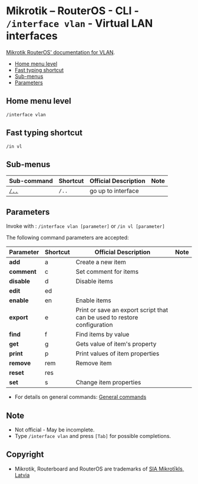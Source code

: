 # Mikrotik – RouterOS - CLI - `/interface vlan` - Virtual LAN interfaces

[Mikrotik RouterOS' documentation for VLAN](https://help.mikrotik.com/docs/display/ROS/VLAN).

- [Home menu level](#home-menu-level)
- [Fast typing shortcut](#fast-typing-shortcut)
- [Sub-menus](#sub-menus)
- [Parameters](#parameters)

## Home menu level

`/interface vlan`

## Fast typing shortcut

`/in vl`

## Sub-menus

| **Sub-command** | **Shortcut** | **Official Description** | **Note** |
|---|---|---|---|
| [`/..`](../interface.md) | `/..` | go up to interface |  |

## Parameters

Invoke with : `/interface vlan [parameter]` or `/in vl [parameter]`

The following command parameters are accepted:

| **Parameter** | **Shortcut** | **Official Description** | **Note** |
|---|---|---|---|
| **add** | a  | Create a new item  |   |
| **comment** |  c | Set comment for items  |   |
| **disable** | d  | Disable items  |   |
| **edit** | ed  |   |   |
| **enable** | en  | Enable items  |   |
| **export** |  e | Print or save an export script that can be used to restore configuration  |   |
| **find** |  f | Find items by value  |   |
| **get** |  g | Gets value of item's property  |   |
| **print** |  p  | Print values of item properties  |   |
| **remove** | rem   | Remove item  |   |
| **reset** |  res  |   |   |
| **set** |  s  |  Change item properties  |   |

- For details on general commands: [General commands](general-commands.md)

## Note
- Not official - May be incomplete.
- Type `/interface vlan` and press `[Tab]` for possible completions. 

## Copyright
- Mikrotik, Routerboard and RouterOS are trademarks of [SIA Mikrotīkls, Latvia](https://www.mikrotik.com)
